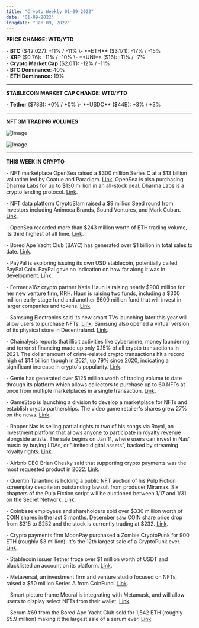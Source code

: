 ```yaml
---
title: "Crypto Weekly 01-09-2022"
date: "01-09-2022"
longdate: "Jan 09, 2022"
---
```


**PRICE CHANGE: WTD/YTD**

\- **BTC** ($42,027): -11% / -11%  
\- **ETH** ($3,171): -17% / -15%  
\- **XRP** ($0.76): -11% / -10%  
\- **UNI** ($16): -11% / -7%  
\- **Crypto Market Cap** ($2.0T): -12% / -11%  
\- **BTC Dominance**: 40%  
\- **ETH Dominance:** 19%



---

**STABLECOIN MARKET CAP CHANGE: WTD/YTD**

\- **Tether** ($78B): +0% / +0%  
\- **USDC** ($44B): +3% / +3%



---

**NFT 3M TRADING VOLUMES**

![Image](/images/01-09-2022-1.png)

![Image](/images/01-09-2022-2.png)

---

**THIS WEEK IN CRYPTO**

\- NFT marketplace OpenSea raised a $300 million Series C at a $13 billion valuation led by Coatue and Paradigm. [Link](https://www.newcomer.co/p/sources-opensea-eyes-13-billion-valuation). OpenSea is also purchasing Dharma Labs for up to $130 million in an all-stock deal. Dharma Labs is a crypto lending protocol. [Link](https://www.axios.com/opensea-nft-dharma-acquire-f6df00d5-1cc0-463a-95fd-2f5039947ed8.html).   
  
\- NFT data platform CryptoSlam raised a $9 million Seed round from investors including Animoca Brands, Sound Ventures, and Mark Cuban. [Link](https://decrypt.co/89806/mark-cuban-animoca-nft-data-platform-cryptoslam-9m-round).   
  
\- OpenSea recorded more than $243 million worth of ETH trading volume, its third highest of all time. [Link](https://decrypt.co/89653/ethereum-nft-market-soars-first-days-2022-opensea-3b).   
  
\- Bored Ape Yacht Club (BAYC) has generated over $1 billion in total sales to date. [Link](https://cryptoslam.io/bored-ape-yacht-club/sales/summary).   
  
\- PayPal is exploring issuing its own USD stablecoin, potentially called PayPal Coin. PayPal gave no indication on how far along it was in development. [Link](https://www.bloomberg.com/news/articles/2022-01-07/paypal-is-exploring-launch-of-own-stablecoin-in-crypto-push).    
  
\- Former a16z crypto partner Katie Haun is raising nearly $900 million for her new venture firm, KRH. Haun is raising two funds, including a $300 million early-stage fund and another $600 million fund that will invest in larger companies and tokens. [Link](https://www.ft.com/content/e08066ee-8dfc-4899-afc4-3885d85fa348).    
  
\- Samsung Electronics said its new smart TVs launching later this year will allow users to purchase NFTs. [Link](https://news.samsung.com/us/samsung-2022-micro-led-neo-qled-lifestyle-tvs-personalization-options-ces-2022/). Samsung also opened a virtual version of its physical store in Decentraland. [Link](https://decrypt.co/89864/samsung-opens-metaverse-store-decentraland).   
  
\- Chainalysis reports that illicit activities like cybercrime, money laundering, and terrorist financing made up only 0.15% of all crypto transactions in 2021. The dollar amount of crime-related crypto transactions hit a record high of $14 billion though in 2021, up 79% since 2020, indicating a significant increase in crypto's popularity. [Link](https://www.axios.com/cryptocurrency-scam-crime-popularity-report-63fb9757-d1c3-4103-82bd-7b68692f9f9c.html).   
  
\- Genie has generated over $125 million worth of trading volume to date through its platform which allows collectors to purchase up to 60 NFTs at once from multiple marketplaces in a single transaction. [Link](https://decrypt.co/89964/genie-driving-ethereum-nft-bulk-buying-floor-sweeps).   
  
\- GameStop is launching a division to develop a marketplace for NFTs and establish crypto partnerships. The video game retailer's shares grew 27% on the news. [Link](https://www.reuters.com/markets/us/gamestop-enter-nft-cryptocurrency-markets-part-turnaround-plan-wsj-2022-01-06/).   
  
\- Rapper Nas is selling partial rights to two of his songs via Royal, an investment platform that allows anyone to participate in royalty revenue alongside artists. The sale begins on Jan 11, where users can invest in Nas' music by buying LDAs, or "limited digital assets", backed by streaming royalty rights. [Link](https://decrypt.co/89881/rap-legend-nas-sells-2-songs-as-nfts-on-dj-3laus-royal-platform).   
  
\- Airbnb CEO Brian Chesky said that supporting crypto payments was the most requested product in 2022. [Link](https://decrypt.co/89780/airbnb-ceo-crypto-payments-top-user-requests-2022).   
  
\- Quentin Tarantino is holding a public NFT auction of his Pulp Fiction screenplay despite an outstanding lawsuit from producer Miramax. Six chapters of the Pulp Fiction script will be auctioned between 1/17 and 1/31 on the Secret Network. [Link](https://www.theblockcrypto.com/linked/129216/quentin-tarantino-moves-forward-with-pulp-fiction-nft-auction-despite-miramax-lawsuit).   
  
\- Coinbase employees and shareholders sold over $330 million worth of COIN shares in the last 3 months. December saw COIN share price drop from $315 to $252 and the stock is currently trading at $232. [Link](https://www.theblockcrypto.com/post/129572/coinbase-insiders-sold-over-40-million-in-coin-during-december-selloff-sec-data-shows).   
  
\- Crypto payments firm MoonPay purchased a Zombie CryptoPunk for 900 ETH (roughly $3 million). It's the 12th largest sale of a CryptoPunk ever. [Link](https://www.larvalabs.com/cryptopunks/details/2681).   
  
\- Stablecoin issuer Tether froze over $1 million worth of USDT and blacklisted an account on its platform. [Link](https://www.theblockcrypto.com/post/129133/tether-freezes-over-1-million-usdt-single-address).   
  
\- Metaversal, an investment firm and venture studio focused on NFTs, raised a $50 million Series A from CoinFund. [Link](https://www.theblockcrypto.com/linked/129187/nft-focused-metaversal-raises-50-million-in-series-a-funding).   
  
\- Smart picture frame Meural is integrating with Metamask, and will allow users to display select NFTs from their wallet. [Link](https://www.theverge.com/2022/1/3/22846732/netgear-meural-smart-frame-nft-ces-2022).   
  
\- Serum #69 from the Bored Ape Yacht Club sold for 1,542 ETH (roughly $5.9 million) making it the largest sale of a serum ever. [Link](https://www.theblockcrypto.com/post/129023/a-mutant-ape-yacht-club-serum-sold-for-nearly-6-million-heres-what-that-means-for-the-bored-ape-ecosystem).
